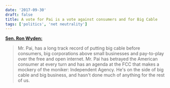 ```yaml
---
date: '2017-09-30'
draft: false
title: A vote for Pai is a vote against consumers and for Big Cable
tags: ['politics', 'net neutrality']
---
```


**[Sen. Ron Wyden:](https://medium.com/@RonWyden/a-vote-for-pai-is-a-vote-against-consumers-and-for-big-cable-3ca8147bcf84)**

> Mr. Pai, has a long track record of putting big cable before consumers, big corporations above small businesses and pay-to-play over the free and open internet. Mr. Pai has betrayed the American consumer at every turn and has an agenda at the FCC that makes a mockery of the moniker: Independent Agency. He's on the side of big cable and big business, and hasn't done much of anything for the rest of us.<!-- excerpt -->
